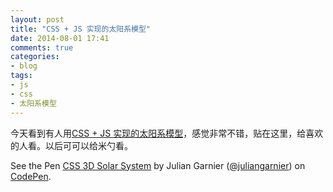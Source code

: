 ```yaml
---
layout: post
title: "CSS + JS 实现的太阳系模型"
date: 2014-08-01 17:41
comments: true
categories: 
- blog
tags:
- js
- css
- 太阳系模型
---
```


今天看到有人用[CSS + JS 实现的太阳系模型](http://codepen.io/juliangarnier/pen/idhuG)，感觉非常不错，贴在这里，给喜欢的人看。以后可可以给米勺看。

<p data-height="268" data-theme-id="0" data-slug-hash="idhuG" data-default-tab="result" class='codepen'>See the Pen <a href='http://codepen.io/juliangarnier/pen/idhuG/'>CSS 3D Solar System</a> by Julian Garnier (<a href='http://codepen.io/juliangarnier'>@juliangarnier</a>) on <a href='http://codepen.io'>CodePen</a>.</p>
<script async src="//codepen.io/assets/embed/ei.js"></script>
